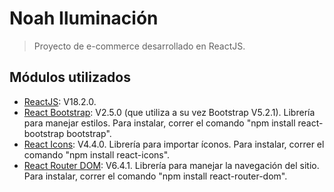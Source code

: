 # Noah Iluminación
> Proyecto de e-commerce desarrollado en ReactJS.

## Módulos utilizados

- [ReactJS](https://es.reactjs.org/): V18.2.0.
- [React Bootstrap](https://react-bootstrap.github.io/): V2.5.0 (que utiliza a su vez Bootstrap V5.2.1). Librería para manejar estilos. Para instalar, correr el comando "npm install react-bootstrap bootstrap".
- [React Icons](https://www.npmjs.com/package/react-icons): V4.4.0. Librería para importar íconos. Para instalar, correr el comando "npm install react-icons".
- [React Router DOM](https://reactrouter.com/en/main): V6.4.1. Librería para manejar la navegación del sitio. Para instalar, correr el comando "npm install react-router-dom".
